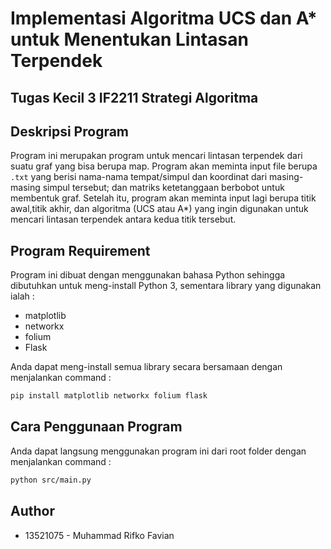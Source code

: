 # Implementasi Algoritma UCS dan A* untuk Menentukan Lintasan Terpendek
## Tugas Kecil 3 IF2211 Strategi Algoritma

## Deskripsi Program
Program ini merupakan program untuk mencari lintasan terpendek dari suatu graf yang bisa berupa map. Program akan meminta input file berupa `.txt` yang berisi nama-nama tempat/simpul dan koordinat dari masing-masing simpul tersebut; dan matriks ketetanggaan berbobot untuk membentuk graf. Setelah itu, program akan meminta input lagi berupa titik awal,titik akhir, dan algoritma (UCS atau A*) yang ingin digunakan untuk mencari lintasan terpendek antara kedua titik tersebut.

## Program Requirement
Program ini dibuat dengan menggunakan bahasa Python sehingga dibutuhkan untuk meng-install Python 3, sementara library yang digunakan ialah :
- matplotlib
- networkx
- folium
- Flask

Anda dapat meng-install semua library secara bersamaan dengan menjalankan command :
```bash
pip install matplotlib networkx folium flask
```

## Cara Penggunaan Program
Anda dapat langsung menggunakan program ini dari root folder dengan menjalankan command :
```bash
python src/main.py
```

## Author
* 13521075 - Muhammad Rifko Favian
